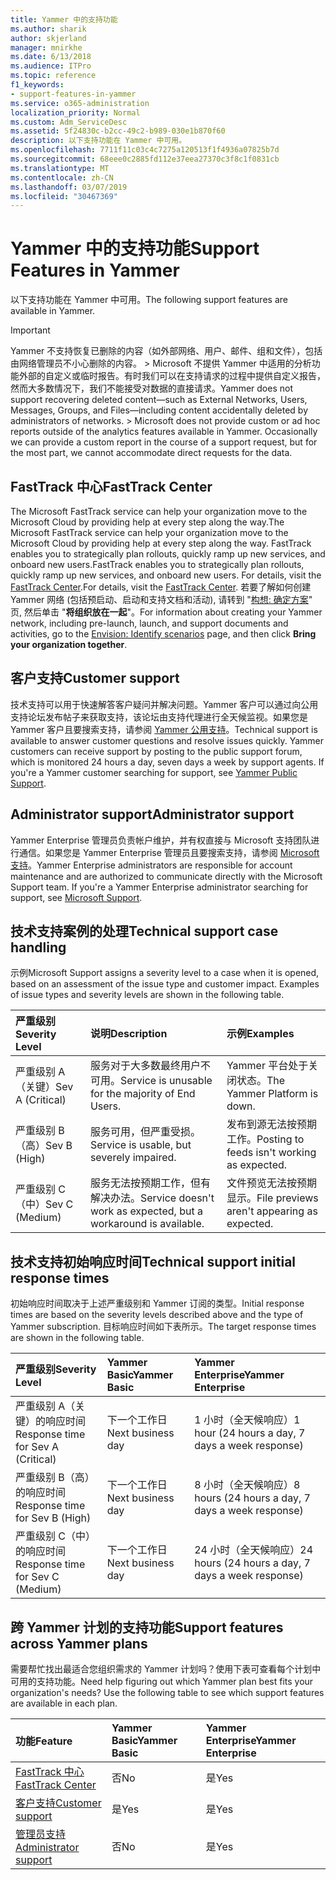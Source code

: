 ```yaml
---
title: Yammer 中的支持功能
ms.author: sharik
author: skjerland
manager: mnirkhe
ms.date: 6/13/2018
ms.audience: ITPro
ms.topic: reference
f1_keywords:
- support-features-in-yammer
ms.service: o365-administration
localization_priority: Normal
ms.custom: Adm_ServiceDesc
ms.assetid: 5f24830c-b2cc-49c2-b989-030e1b870f60
description: 以下支持功能在 Yammer 中可用。
ms.openlocfilehash: 7711f11c03c4c7275a120513f1f4936a07825b7d
ms.sourcegitcommit: 68eee0c2885fd112e37eea27370c3f8c1f0831cb
ms.translationtype: MT
ms.contentlocale: zh-CN
ms.lasthandoff: 03/07/2019
ms.locfileid: "30467369"
---
```

# <a name="support-features-in-yammer"></a><span data-ttu-id="b7fa7-103">Yammer 中的支持功能</span><span class="sxs-lookup"><span data-stu-id="b7fa7-103">Support Features in Yammer</span></span>

<span data-ttu-id="b7fa7-104">以下支持功能在 Yammer 中可用。</span><span class="sxs-lookup"><span data-stu-id="b7fa7-104">The following support features are available in Yammer.</span></span>
  
> [!IMPORTANT]
> <span data-ttu-id="b7fa7-p101">Yammer 不支持恢复已删除的内容（如外部网络、用户、邮件、组和文件），包括由网络管理员不小心删除的内容。 > Microsoft 不提供 Yammer 中适用的分析功能外部的自定义或临时报告。有时我们可以在支持请求的过程中提供自定义报告，然而大多数情况下，我们不能接受对数据的直接请求。</span><span class="sxs-lookup"><span data-stu-id="b7fa7-p101">Yammer does not support recovering deleted content—such as External Networks, Users, Messages, Groups, and Files—including content accidentally deleted by administrators of networks. > Microsoft does not provide custom or ad hoc reports outside of the analytics features available in Yammer. Occasionally we can provide a custom report in the course of a support request, but for the most part, we cannot accommodate direct requests for the data.</span></span> 
  
## <a name="fasttrack-center"></a><span data-ttu-id="b7fa7-108">FastTrack 中心</span><span class="sxs-lookup"><span data-stu-id="b7fa7-108">FastTrack Center</span></span>
<span data-ttu-id="b7fa7-109"><a name="bkmk_FastTrackCenter"> </a></span><span class="sxs-lookup"><span data-stu-id="b7fa7-109"></span></span>

<span data-ttu-id="b7fa7-110">The Microsoft FastTrack service can help your organization move to the Microsoft Cloud by providing help at every step along the way.</span><span class="sxs-lookup"><span data-stu-id="b7fa7-110">The Microsoft FastTrack service can help your organization move to the Microsoft Cloud by providing help at every step along the way.</span></span> <span data-ttu-id="b7fa7-111">FastTrack enables you to strategically plan rollouts, quickly ramp up new services, and onboard new users.</span><span class="sxs-lookup"><span data-stu-id="b7fa7-111">FastTrack enables you to strategically plan rollouts, quickly ramp up new services, and onboard new users.</span></span> <span data-ttu-id="b7fa7-112">For details, visit the [FastTrack Center](https://go.microsoft.com/fwlink/?LinkID=518597&amp;clcid=0x409).</span><span class="sxs-lookup"><span data-stu-id="b7fa7-112">For details, visit the [FastTrack Center](https://go.microsoft.com/fwlink/?LinkID=518597&amp;clcid=0x409).</span></span> <span data-ttu-id="b7fa7-113">若要了解如何创建 Yammer 网络 (包括预启动、启动和支持文档和活动), 请转到 "[构想: 确定方案](https://fasttrack.microsoft.com/office/envision/identify-scenarios)" 页, 然后单击 "**将组织放在一起**"。</span><span class="sxs-lookup"><span data-stu-id="b7fa7-113">For information about creating your Yammer network, including pre-launch, launch, and support documents and activities, go to the [Envision: Identify scenarios](https://fasttrack.microsoft.com/office/envision/identify-scenarios) page, and then click **Bring your organization together**.</span></span>
  
## <a name="customer-support"></a><span data-ttu-id="b7fa7-114">客户支持</span><span class="sxs-lookup"><span data-stu-id="b7fa7-114">Customer support</span></span>
<span data-ttu-id="b7fa7-115"><a name="BKMK_Customersupport"> </a></span><span class="sxs-lookup"><span data-stu-id="b7fa7-115"></span></span>

<span data-ttu-id="b7fa7-p103">技术支持可以用于快速解答客户疑问并解决问题。Yammer 客户可以通过向公用支持论坛发布帖子来获取支持，该论坛由支持代理进行全天候监视。如果您是 Yammer 客户且要搜索支持，请参阅 [Yammer 公用支持](https://go.microsoft.com/fwlink/p/?LinkId=330921)。</span><span class="sxs-lookup"><span data-stu-id="b7fa7-p103">Technical support is available to answer customer questions and resolve issues quickly. Yammer customers can receive support by posting to the public support forum, which is monitored 24 hours a day, seven days a week by support agents. If you're a Yammer customer searching for support, see [Yammer Public Support](https://go.microsoft.com/fwlink/p/?LinkId=330921).</span></span>
  
## <a name="administrator-support"></a><span data-ttu-id="b7fa7-119">Administrator support</span><span class="sxs-lookup"><span data-stu-id="b7fa7-119">Administrator support</span></span>
<span data-ttu-id="b7fa7-120"><a name="BKMK_Administratorsupport"> </a></span><span class="sxs-lookup"><span data-stu-id="b7fa7-120"></span></span>

<span data-ttu-id="b7fa7-p104">Yammer Enterprise 管理员负责帐户维护，并有权直接与 Microsoft 支持团队进行通信。如果您是 Yammer Enterprise 管理员且要搜索支持，请参阅 [Microsoft 支持](https://go.microsoft.com/fwlink/p/?LinkId=330922)。</span><span class="sxs-lookup"><span data-stu-id="b7fa7-p104">Yammer Enterprise administrators are responsible for account maintenance and are authorized to communicate directly with the Microsoft Support team. If you're a Yammer Enterprise administrator searching for support, see [Microsoft Support](https://go.microsoft.com/fwlink/p/?LinkId=330922).</span></span>
  
## <a name="technical-support-case-handling"></a><span data-ttu-id="b7fa7-123">技术支持案例的处理</span><span class="sxs-lookup"><span data-stu-id="b7fa7-123">Technical support case handling</span></span>
<span data-ttu-id="b7fa7-124"><a name="BKMK_Administratorsupport"> </a></span><span class="sxs-lookup"><span data-stu-id="b7fa7-124"></span></span>

<span data-ttu-id="b7fa7-p105">示例</span><span class="sxs-lookup"><span data-stu-id="b7fa7-p105">Microsoft Support assigns a severity level to a case when it is opened, based on an assessment of the issue type and customer impact. Examples of issue types and severity levels are shown in the following table.</span></span> 
  
|<span data-ttu-id="b7fa7-127">**严重级别**</span><span class="sxs-lookup"><span data-stu-id="b7fa7-127">**Severity Level**</span></span>|<span data-ttu-id="b7fa7-128">**说明**</span><span class="sxs-lookup"><span data-stu-id="b7fa7-128">**Description**</span></span>|<span data-ttu-id="b7fa7-129">**示例**</span><span class="sxs-lookup"><span data-stu-id="b7fa7-129">**Examples**</span></span>|
|:-----|:-----|:-----|
|<span data-ttu-id="b7fa7-130">严重级别 A（关键）</span><span class="sxs-lookup"><span data-stu-id="b7fa7-130">Sev A (Critical)</span></span>  <br/> |<span data-ttu-id="b7fa7-131">服务对于大多数最终用户不可用。</span><span class="sxs-lookup"><span data-stu-id="b7fa7-131">Service is unusable for the majority of End Users.</span></span>  <br/> |<span data-ttu-id="b7fa7-132">Yammer 平台处于关闭状态。</span><span class="sxs-lookup"><span data-stu-id="b7fa7-132">The Yammer Platform is down.</span></span>  <br/> |
|<span data-ttu-id="b7fa7-133">严重级别 B（高）</span><span class="sxs-lookup"><span data-stu-id="b7fa7-133">Sev B (High)</span></span>  <br/> |<span data-ttu-id="b7fa7-134">服务可用，但严重受损。</span><span class="sxs-lookup"><span data-stu-id="b7fa7-134">Service is usable, but severely impaired.</span></span>  <br/> |<span data-ttu-id="b7fa7-135">发布到源无法按预期工作。</span><span class="sxs-lookup"><span data-stu-id="b7fa7-135">Posting to feeds isn't working as expected.</span></span>  <br/> |
|<span data-ttu-id="b7fa7-136">严重级别 C（中）</span><span class="sxs-lookup"><span data-stu-id="b7fa7-136">Sev C (Medium)</span></span>  <br/> |<span data-ttu-id="b7fa7-137">服务无法按预期工作，但有解决办法。</span><span class="sxs-lookup"><span data-stu-id="b7fa7-137">Service doesn't work as expected, but a workaround is available.</span></span>  <br/> |<span data-ttu-id="b7fa7-138">文件预览无法按预期显示。</span><span class="sxs-lookup"><span data-stu-id="b7fa7-138">File previews aren't appearing as expected.</span></span>  <br/> |
   
## <a name="technical-support-initial-response-times"></a><span data-ttu-id="b7fa7-139">技术支持初始响应时间</span><span class="sxs-lookup"><span data-stu-id="b7fa7-139">Technical support initial response times</span></span>
<span data-ttu-id="b7fa7-140"><a name="BKMK_Administratorsupport"> </a></span><span class="sxs-lookup"><span data-stu-id="b7fa7-140"></span></span>

<span data-ttu-id="b7fa7-141">初始响应时间取决于上述严重级别和 Yammer 订阅的类型。</span><span class="sxs-lookup"><span data-stu-id="b7fa7-141">Initial response times are based on the severity levels described above and the type of Yammer subscription.</span></span> <span data-ttu-id="b7fa7-142">目标响应时间如下表所示。</span><span class="sxs-lookup"><span data-stu-id="b7fa7-142">The target response times are shown in the following table.</span></span>
  
|<span data-ttu-id="b7fa7-143">**严重级别**</span><span class="sxs-lookup"><span data-stu-id="b7fa7-143">**Severity Level**</span></span>|<span data-ttu-id="b7fa7-144">**Yammer Basic**</span><span class="sxs-lookup"><span data-stu-id="b7fa7-144">**Yammer Basic**</span></span>|<span data-ttu-id="b7fa7-145">**Yammer Enterprise**</span><span class="sxs-lookup"><span data-stu-id="b7fa7-145">**Yammer Enterprise**</span></span>|
|:-----|:-----|:-----|
|<span data-ttu-id="b7fa7-146">严重级别 A（关键）的响应时间</span><span class="sxs-lookup"><span data-stu-id="b7fa7-146">Response time for Sev A (Critical)</span></span>  <br/> |<span data-ttu-id="b7fa7-147">下一个工作日</span><span class="sxs-lookup"><span data-stu-id="b7fa7-147">Next business day</span></span>  <br/> |<span data-ttu-id="b7fa7-148">1 小时（全天候响应）</span><span class="sxs-lookup"><span data-stu-id="b7fa7-148">1 hour (24 hours a day, 7 days a week response)</span></span>  <br/> |
|<span data-ttu-id="b7fa7-149">严重级别 B（高）的响应时间</span><span class="sxs-lookup"><span data-stu-id="b7fa7-149">Response time for Sev B (High)</span></span>  <br/> |<span data-ttu-id="b7fa7-150">下一个工作日</span><span class="sxs-lookup"><span data-stu-id="b7fa7-150">Next business day</span></span>  <br/> |<span data-ttu-id="b7fa7-151">8 小时（全天候响应）</span><span class="sxs-lookup"><span data-stu-id="b7fa7-151">8 hours (24 hours a day, 7 days a week response)</span></span>  <br/> |
|<span data-ttu-id="b7fa7-152">严重级别 C（中）的响应时间</span><span class="sxs-lookup"><span data-stu-id="b7fa7-152">Response time for Sev C (Medium)</span></span>  <br/> |<span data-ttu-id="b7fa7-153">下一个工作日</span><span class="sxs-lookup"><span data-stu-id="b7fa7-153">Next business day</span></span>  <br/> |<span data-ttu-id="b7fa7-154">24 小时（全天候响应）</span><span class="sxs-lookup"><span data-stu-id="b7fa7-154">24 hours (24 hours a day, 7 days a week response)</span></span>  <br/> |
   
## <a name="support-features-across-yammer-plans"></a><span data-ttu-id="b7fa7-155">跨 Yammer 计划的支持功能</span><span class="sxs-lookup"><span data-stu-id="b7fa7-155">Support features across Yammer plans</span></span>
<span data-ttu-id="b7fa7-156"><a name="BKMK_Administratorsupport"> </a></span><span class="sxs-lookup"><span data-stu-id="b7fa7-156"></span></span>

<span data-ttu-id="b7fa7-p107">需要帮忙找出最适合您组织需求的 Yammer 计划吗？使用下表可查看每个计划中可用的支持功能。</span><span class="sxs-lookup"><span data-stu-id="b7fa7-p107">Need help figuring out which Yammer plan best fits your organization's needs? Use the following table to see which support features are available in each plan.</span></span>
  
|<span data-ttu-id="b7fa7-159">**功能**</span><span class="sxs-lookup"><span data-stu-id="b7fa7-159">**Feature**</span></span>|<span data-ttu-id="b7fa7-160">**Yammer Basic**</span><span class="sxs-lookup"><span data-stu-id="b7fa7-160">**Yammer Basic**</span></span>|<span data-ttu-id="b7fa7-161">**Yammer Enterprise**</span><span class="sxs-lookup"><span data-stu-id="b7fa7-161">**Yammer Enterprise**</span></span>|
|:-----|:-----|:-----|
|[<span data-ttu-id="b7fa7-162">FastTrack 中心</span><span class="sxs-lookup"><span data-stu-id="b7fa7-162">FastTrack Center</span></span>](https://go.microsoft.com/fwlink/?LinkID=518597&amp;clcid=0x409) <br/> |<span data-ttu-id="b7fa7-163">否</span><span class="sxs-lookup"><span data-stu-id="b7fa7-163">No</span></span>  <br/> |<span data-ttu-id="b7fa7-164">是</span><span class="sxs-lookup"><span data-stu-id="b7fa7-164">Yes</span></span>  <br/> |
|[<span data-ttu-id="b7fa7-165">客户支持</span><span class="sxs-lookup"><span data-stu-id="b7fa7-165">Customer support</span></span>](support-features-in-yammer.md#customer-support) <br/> |<span data-ttu-id="b7fa7-166">是</span><span class="sxs-lookup"><span data-stu-id="b7fa7-166">Yes</span></span>  <br/> |<span data-ttu-id="b7fa7-167">是</span><span class="sxs-lookup"><span data-stu-id="b7fa7-167">Yes</span></span>  <br/> |
|[<span data-ttu-id="b7fa7-168">管理员支持</span><span class="sxs-lookup"><span data-stu-id="b7fa7-168">Administrator support</span></span>](support-features-in-yammer.md#administrator-support) <br/> |<span data-ttu-id="b7fa7-169">否</span><span class="sxs-lookup"><span data-stu-id="b7fa7-169">No</span></span>  <br/> |<span data-ttu-id="b7fa7-170">是</span><span class="sxs-lookup"><span data-stu-id="b7fa7-170">Yes</span></span>  <br/> |
   

